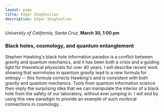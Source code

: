 ```yaml
---
layout: page
title: Edgar Shaghoulian
description: Edgar Shaghoulian
---
```


*University of California, Santa Cruz*, **March 30, 1:00 pm**

### Black holes, cosmology, and quantum entanglement
 
Stephen Hawking's black hole information paradox is a conflict between
gravity and quantum mechanics, and it has been both a crisis and a guiding light
for theoretical physicists for over 40 years. I will describe recent work
showing that wormholes in quantum gravity lead to a new formula for entropy  --
this formula corrects Hawking's and is consistent with both gravity and quantum
mechanics. Tools from quantum information science then imply the surprising idea
that we can manipulate the interior of a black hole from the safety of our
laboratory, without ever jumping in. I will end by using this new paradigm to
provide an example of such nonlocal connections in cosmology.
